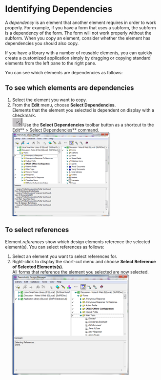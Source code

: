 # Identifying Dependencies

A *dependency* is an element that another element requires in order to work properly. For example, if you have a form that uses a subform, the subform is a dependency of the form. The form will not work properly without the subform. When you copy an element, consider whether the element has dependencies you should also copy.

If you have a library with a number of reusable elements, you can quickly create a customized application simply by dragging or copying standard elements from the left pane to the right pane.

You can see which elements are dependencies as follows:

## To see which elements are dependencies
1. Select the element you want to copy.
2. From the **Edit** menu, choose **Select Dependencies**.  
   Elements that the element you selected is dependent on display with a checkmark.  
   ![Select Dependencies Toolbar](img/dependencies.png) Use the **Select Dependencies** toolbar button as a shortcut to the Edit** > Select Dependencies** command.  
   ![Selected Dependencies](img/dependencies2.png)

## To select references
Element *references* show which design elements reference the selected element(s). You can select references as follows:

1. Select an element you want to select references for.
2. Right-click to display the short-cut menu and choose **Select Reference of Selected Elements(s)**.  
   All forms that reference the element you selected are now selected.  
   ![References](img/dependencies3.png)
 